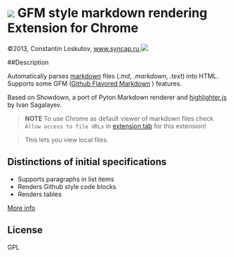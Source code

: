 # ![][icon] GFM style markdown rendering Extension for Chrome
©2013, Constantin Loskutov, [www.syncap.ru ![][logo]](http://www.syncap.ru/)

##Description

Automatically parses [markdown](http://daringfireball.net/projects/markdown/) files (_.md_, _.markdown_, _.text_) into HTML.
Supports some GFM ([Github Flavored Markdown](http://github.github.com/github-flavored-markdown/) ) features.

Based on Showdown, a port of Pyton Markdown renderer and
[highlighter.js](http://softwaremaniacs.org/soft/highlight/) by Ivan Sagalayev.

> **NOTE**
To use Chrome as default viewer of markdown files
check `Allow access to file URLs` in [extension tab](chrome://extensions) for this extension!

> This lets you view local files.

## Distinctions of initial specifications

- Supports paragraphs in list items
- Renders Github style code blocks
- Renders tables

[More info](src/README.md)

## License

GPL

[icon]:src/img/icon.png
[logo]:src/img/logo.png